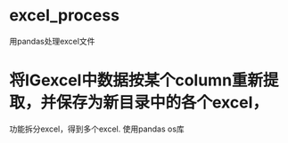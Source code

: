# excel_process
用pandas处理excel文件
# 将IGexcel中数据按某个column重新提取，并保存为新目录中的各个excel，
功能拆分excel，得到多个excel.
使用pandas os库
